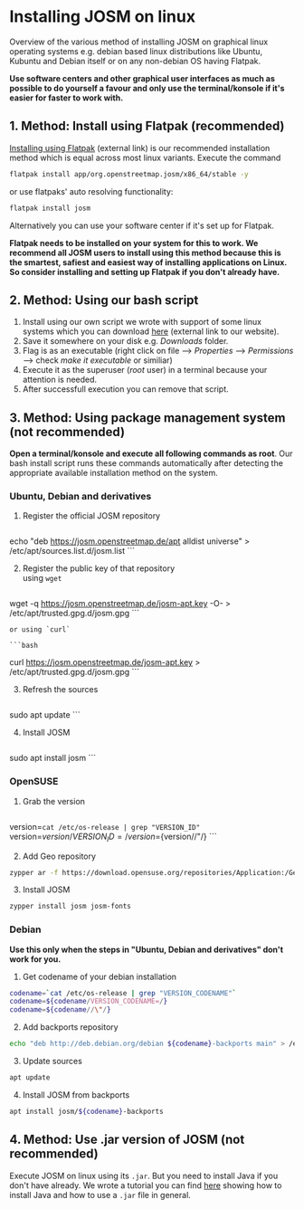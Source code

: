 # Installing JOSM on linux

Overview of the various method of installing JOSM on graphical linux operating systems e.g. debian based linux distributions like Ubuntu, Kubuntu and Debian itself or on any non-debian OS having Flatpak.

**Use software centers and other graphical user interfaces as much as possible to do yourself a favour and only use the terminal/konsole if it's easier for faster to work with.**

## 1. Method: Install using Flatpak (recommended)

[Installing using Flatpak](https://flathub.org/apps/details/org.openstreetmap.josm) (external link) is our recommended installation method which is equal across most linux variants. Execute the command

```bash
flatpak install app/org.openstreetmap.josm/x86_64/stable -y
```

or use flatpaks' auto resolving functionality:

```bash
flatpak install josm
```

Alternatively you can use your software center if it's set up for Flatpak.

**Flatpak needs to be installed on your system for this to work. We recommend all JOSM users to install using this method because this is the smartest, safiest and easiest way of installing applications on Linux. So consider installing and setting up Flatpak if you don't already have.**

## 2. Method: Using our bash script

1. Install using our own script we wrote with support of some linux systems which you can download [here](https://trufi-association.org/installJOSM.sh) (external link to our website).
2. Save it somewhere on your disk e.g. *Downloads* folder.
3. Flag is as an executable (right click on file --> *Properties* --> *Permissions* --> check *make it executable* or similiar)
4. Execute it as the superuser (*root* user) in a terminal because your attention is needed.
4. After successfull execution you can remove that script.

## 3. Method: Using package management system (not recommended)

**Open a terminal/konsole and execute all following commands as root**. Our bash install script runs these commands automatically after detecting the appropriate available installation method on the system.

### Ubuntu, Debian and derivatives

1. Register the official JOSM repository

	```bash
echo "deb https://josm.openstreetmap.de/apt alldist universe" > /etc/apt/sources.list.d/josm.list
	```
   
2. Register the public key of that repository<br/>
using `wget`

	```bash
wget -q https://josm.openstreetmap.de/josm-apt.key -O- > /etc/apt/trusted.gpg.d/josm.gpg
	```

	or using `curl`

	```bash
curl https://josm.openstreetmap.de/josm-apt.key > /etc/apt/trusted.gpg.d/josm.gpg
	```

3. Refresh the sources

	```bash
sudo apt update
	```

4. Install JOSM

	```bash
sudo apt install josm
	```

### OpenSUSE

1. Grab the version

	```bash
version=`cat /etc/os-release | grep "VERSION_ID"`
version=${version/VERSION_ID=/}
version=${version//\"/}
	```

2. Add Geo repository

```bash
zypper ar -f https://download.opensuse.org/repositories/Application:/Geo/openSUSE_Leap_${version} Application:Geo
```

3. Install JOSM

```bash
zypper install josm josm-fonts
```

### Debian

**Use this only when the steps in "Ubuntu, Debian and derivatives" don't work for you.**

1. Get codename of your debian installation

```bash
codename=`cat /etc/os-release | grep "VERSION_CODENAME"`
codename=${codename/VERSION_CODENAME=/}
codename=${codename//\"/}
```

2. Add backports repository

```bash
echo "deb http://deb.debian.org/debian ${codename}-backports main" > /etc/apt/sources.list.d/backports.list
```

3. Update sources

```bash
apt update
```

4. Install JOSM from backports

```bash
apt install josm/${codename}-backports
```

## 4. Method: Use .jar version of JOSM (not recommended)

Execute JOSM on linux using its `.jar`. But you need to install Java if you don't have already. We wrote a tutorial you can find [here](./linux-java-jar.md) showing how to install Java and how to use a `.jar` file in general.

